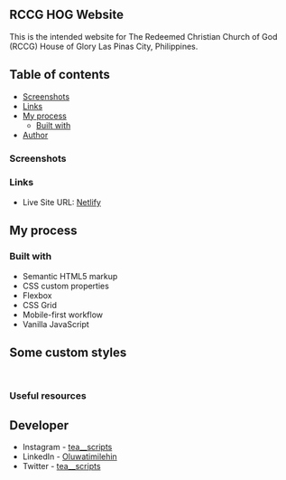 ## RCCG HOG Website
This is the intended website for The Redeemed Christian Church of God (RCCG) House of Glory Las Pinas City, Philippines.
## Table of contents

- [Screenshots](#screenshot)
- [Links](#links)
- [My process](#my-process)
  - [Built with](#built-with)
- [Author](#author)

### Screenshots

<!-- ![Desktop Layout]()
![Mobile Layout]() -->

### Links

- Live Site URL: [Netlify](https://rccghog.netlify.app/)

## My process


### Built with

- Semantic HTML5 markup
- CSS custom properties
- Flexbox
- CSS Grid
- Mobile-first workflow
- Vanilla JavaScript

## Some custom styles

```scss

```

```js

```

### Useful resources

## Developer

- Instagram - [tea__scripts](https://www.instagram.com/tea__scripts/)
- LinkedIn - [Oluwatimilehin](https://www.linkedin.com/in/oluwatimilehin-akinnubi-847945205/)
- Twitter - [tea__scripts](https://twitter.com/tea__scripts)
